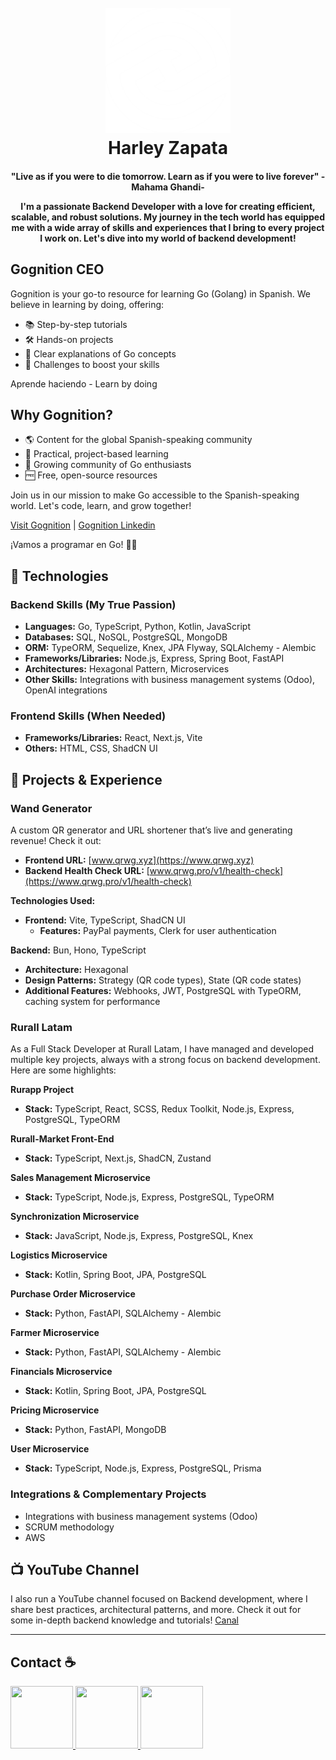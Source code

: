
<h1 align="center">
  <br>
  <img src="https://github.com/Nagarehazh/genisum/blob/main/src/assets/logo_main.png" alt="Logo Harley Zapata" width="200">
  <br>
  Harley Zapata
  <br>
</h1>

<h4 align="center">"Live as if you were to die tomorrow. Learn as if you were to live forever" -Mahama Ghandi-

I'm a passionate Backend Developer with a love for creating efficient, scalable, and robust solutions. My journey in the tech world has equipped me with a wide array of skills and experiences that I bring to every project I work on. Let's dive into my world of backend development!

## Gognition CEO

Gognition is your go-to resource for learning Go (Golang) in Spanish. We believe in learning by doing, offering:

- 📚 Step-by-step tutorials
- 🛠️ Hands-on projects
- 🧠 Clear explanations of Go concepts
- 🌟 Challenges to boost your skills

Aprende haciendo - Learn by doing

## Why Gognition?

- 🌎 Content for the global Spanish-speaking community
- 🚀 Practical, project-based learning
- 👥 Growing community of Go enthusiasts
- 🆓 Free, open-source resources

Join us in our mission to make Go accessible to the Spanish-speaking world. Let's code, learn, and grow together!

[Visit Gognition](https://www.gognition.pro) | [Gognition Linkedin](https://www.linkedin.com/company/gognition)

¡Vamos a programar en Go! 💪🐹

## 🚀 Technologies

### Backend Skills (My True Passion)
- **Languages:** Go, TypeScript, Python, Kotlin, JavaScript
- **Databases:** SQL, NoSQL, PostgreSQL, MongoDB
- **ORM:** TypeORM, Sequelize, Knex, JPA Flyway, SQLAlchemy - Alembic
- **Frameworks/Libraries:** Node.js, Express, Spring Boot, FastAPI
- **Architectures:** Hexagonal Pattern, Microservices
- **Other Skills:** Integrations with business management systems (Odoo), OpenAI integrations

### Frontend Skills (When Needed)
- **Frameworks/Libraries:** React, Next.js, Vite
- **Others:** HTML, CSS, ShadCN UI

## 🌟 Projects & Experience

### Wand Generator
A custom QR generator and URL shortener that’s live and generating revenue! Check it out:
- **Frontend URL:** [www.qrwg.xyz](https://www.qrwg.xyz)
- **Backend Health Check URL:** [www.qrwg.pro/v1/health-check](https://www.qrwg.pro/v1/health-check)

**Technologies Used:**
- **Frontend:** Vite, TypeScript, ShadCN UI
  - **Features:** PayPal payments, Clerk for user authentication

**Backend:** Bun, Hono, TypeScript
- **Architecture:** Hexagonal
- **Design Patterns:** Strategy (QR code types), State (QR code states)
- **Additional Features:** Webhooks, JWT, PostgreSQL with TypeORM, caching system for performance

### Rurall Latam
As a Full Stack Developer at Rurall Latam, I have managed and developed multiple key projects, always with a strong focus on backend development. Here are some highlights:

**Rurapp Project**
- **Stack:** TypeScript, React, SCSS, Redux Toolkit, Node.js, Express, PostgreSQL, TypeORM

**Rurall-Market Front-End**
- **Stack:** TypeScript, Next.js, ShadCN, Zustand

**Sales Management Microservice**
- **Stack:** TypeScript, Node.js, Express, PostgreSQL, TypeORM

**Synchronization Microservice**
- **Stack:** JavaScript, Node.js, Express, PostgreSQL, Knex

**Logistics Microservice**
- **Stack:** Kotlin, Spring Boot, JPA, PostgreSQL

**Purchase Order Microservice**
- **Stack:** Python, FastAPI, SQLAlchemy - Alembic

**Farmer Microservice**
- **Stack:** Python, FastAPI, SQLAlchemy - Alembic

**Financials Microservice**
- **Stack:** Kotlin, Spring Boot, JPA, PostgreSQL

**Pricing Microservice**
- **Stack:** Python, FastAPI, MongoDB

**User Microservice**
- **Stack:** TypeScript, Node.js, Express, PostgreSQL, Prisma

### Integrations & Complementary Projects
- Integrations with business management systems (Odoo)
- SCRUM methodology
- AWS

## 📺 YouTube Channel
I also run a YouTube channel focused on Backend development, where I share best practices, architectural patterns, and more. Check it out for some in-depth backend knowledge and tutorials!  [Canal](https://www.youtube.com/@harleyzapata)

---

## Contact ☕
<a href="https://www.linkedin.com/in/harleyzapata/">
  <img src="https://img.icons8.com/bubbles/200/000000/linkedin.png" width="100" height="100"/>
</a>
<a href="mailto:contacto@harleyzapata.life">
  <img src="https://img.icons8.com/clouds/100/000000/new-post.png" width="100" height="100"/>
</a>
<a href="https://drive.google.com/file/d/1CKURguCs-2LbVp6bMz_KhAeLZCI6grNI/view?usp=sharing">
  <img src="https://img.icons8.com/external-flaticons-lineal-color-flat-icons/64/000000/external-resume-recruitment-agency-flaticons-lineal-color-flat-icons-4.png" width="100" height="100"/>
</a>
